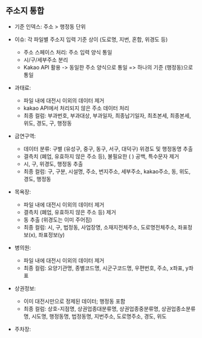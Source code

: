## 주소지 통합
- 기준 인덱스: 주소 > 행정동 단위 
- 이슈: 각 파일별 주소지 입력 기준 상이 (도로명, 지번, 혼합, 위경도 등)
    - 주소 스페이스 처리: 주소 입력 양식 통일
    - 시/구/세부주소 분리
    - Kakao API 활용 -> 동일한 주소 양식으로 통일
    => 하나의 기준 (행정동)으로 통일

- 과태료:
  - 파일 내에 대전시 이외의 데이터 제거
  - kakao API에서 처리되지 않은 주소 데이터 처리
  - 최종 컬럼: 부과번호, 부과대상, 부과일자, 최종납기일자, 최초본세, 최종본세, 위도, 경도, 구, 행정동
  
- 금연구역: 
  - 데이터 분류: 구별 (유성구, 중구, 동구, 서구, 대덕구) 위경도 및 행정동명 추출
  - 결측치 (폐업, 유효하지 않은 주소 등), 불필요한 ( ) 공백, 특수문자 제거
  - 시, 구, 위경도, 행정동 추출
  - 최종 컬럼: 구, 구분, 시설명, 주소, 번지주소, 세부주소, kakao주소, 동, 위도, 경도, 행정동

- 목욕장:
  - 파일 내에 대전시 이외의 데이터 제거
  - 결측치 (폐업, 유효하지 않은 주소 등) 제거
  - 동 추출 (위경도는 이미 주어짐)
  - 최종 컬럼: 시, 구, 법정동, 사업장명, 소재지전체주소, 도로명전체주소, 좌표정보(x), 좌표정보(y)
  
- 병의원:
  - 파일 내에 대전시 이외의 데이터 제거
  - 최종 컬럼: 요양기관명, 종별코드명, 시군구코드명, 우편번호, 주소, x좌표, y좌표
  
- 상권정보:
  - 이미 대전시만으로 정제된 데이터; 행정동 포함
  - 최종 컬럼: 상호-지점명, 상권업종대분류명, 상권업종중분류명, 상권업종소분류명, 시도명, 행정동명, 법정동명, 지번주소, 도로명주소, 경도, 위도
  
- 주차장:
  
